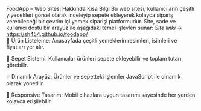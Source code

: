 FoodApp – Web Sitesi Hakkında Kısa Bilgi
Bu web sitesi, kullanıcıların çeşitli yiyecekleri görsel olarak inceleyip sepete ekleyerek kolayca sipariş verebileceği bir çevrim içi yemek siparişi platformudur. Site, sade ve kullanıcı dostu bir arayüz ile aşağıdaki temel işlevleri sunar:
*Site linki* ->    https://sh454.github.io/foodapp/  
🍔 Ürün Listeleme: Anasayfada çeşitli yemeklerin resimleri, isimleri ve fiyatları yer alır.

🛒 Sepet Sistemi: Kullanıcılar ürünleri sepete ekleyebilir ve toplam tutarı görebilir.

💡 Dinamik Arayüz: Ürünler ve sepetteki işlemler JavaScript ile dinamik olarak yönetilir.

📱 Responsive Tasarım: Mobil cihazlara uygun tasarımı sayesinde her yerden kolayca erişilebilir.

